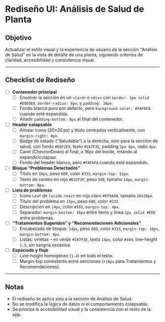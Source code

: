 # Rediseño UI: Análisis de Salud de Planta

## Objetivo
Actualizar el estilo visual y la experiencia de usuario de la sección "Análisis de Salud" en la vista de detalle de una planta, siguiendo criterios de claridad, accesibilidad y consistencia visual.

---

## Checklist de Rediseño

- [ ] **Contenedor principal**
  - [ ] Envolver la sección en un `<Card>` o `<div>` con `border: 1px solid #E0E0E0`, `border-radius: 8px`, y `padding: 16px`.
  - [ ] Fondo blanco puro por defecto, pero `background-color: #FAFAFA` cuando esté expandida.
  - [ ] Añadir `padding-bottom: 8px` al final del contenedor.

- [ ] **Header colapsable**
  - [ ] Alinear icono (20×20 px) y título centrados verticalmente, con `margin-right: 8px`.
  - [ ] Badge de estado ("Saludable") a la derecha, solo para la sección de salud, con fondo `#E0F2E9`, texto `#2A7F3E`, padding `2px 6px`, radio `4px`.
  - [ ] Caret (ChevronDown) al final, a 16px del borde, rotando al expandir/colapsar.
  - [ ] Fondo del header blanco, pero `#FAFAFA` cuando esté expandido.

- [ ] **Bloque “Problemas Detectados”**
  - [ ] Título en `16px`, peso `600`, color `#333`, `margin-top: 12px`.
  - [ ] Texto de conteo en rojo `#D32F2F`, peso `500`, tamaño `14px`, `margin-bottom: 8px`.

- [ ] **Lista de problemas**
  - [ ] Icono `Leaf` de `lucide-react` en rojo claro `#EF9A9A`, tamaño `20x20px`.
  - [ ] Título del problema en `15px`, peso `600`, color `#333`.
  - [ ] Descripción en `14px`, color `#555`, `margin-top: 4px`.
  - [ ] Separador: `margin-bottom: 16px` entre ítems y línea `1px solid #EEE` entre problemas.

- [ ] **“Tratamientos Sugeridos” y “Recomendaciones Adicionales”**
  - [ ] Encabezado de bloque: `14px`, peso `600`, color `#333`, `margin-top: 16px`, `margin-bottom: 8px`.
  - [ ] Listas: viñetas `•` en verde `#2A7F3E`, texto `14px`, color `#444`, line-height `1.5`, sin sangría excesiva.

- [ ] **Espaciado y flujo**
  - [ ] Line-height homogéneo (`1.4`) en todo el texto.
  - [ ] Margin-top consistente entre secciones (`+16px` para Tratamientos y Recomendaciones).

---

## Notas
- El rediseño se aplica solo a la sección de Análisis de Salud.
- No se modifica la lógica de datos ni el comportamiento colapsable.
- Se prioriza la accesibilidad visual y la consistencia con el resto de la app. 